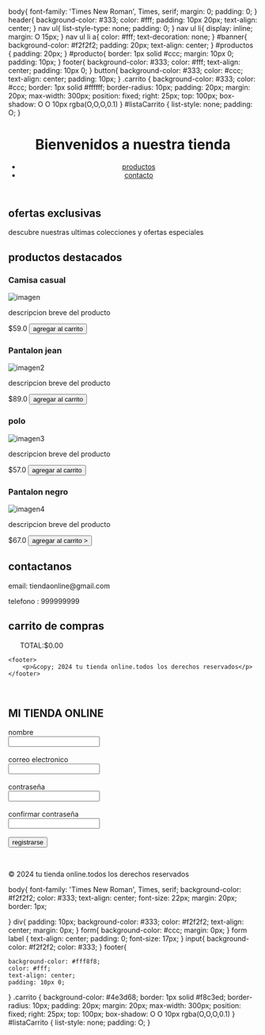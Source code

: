 body{
    font-family: 'Times New Roman', Times, serif;
    margin: 0;
    padding: 0;
}
header{
    background-color: #333;
    color: #fff;
    padding: 10px 20px;
    text-align: center;
}
nav ul{
    list-style-type: none;
padding: 0;
}
nav ul li{
    display: inline;
    margin: O 15px;
}
nav ul li a{
    color: #fff;
    text-decoration: none;
}
#banner{
    background-color: #f2f2f2;
    padding: 20px;
    text-align: center;
}
#productos {
    padding: 20px;
}
#producto{
    border: 1px solid #ccc;
    margin: 10px 0;
    padding: 10px;
}
footer{
    background-color: #333;
    color: #fff;
    text-align: center;
    padding: 10px 0;
}
button{
    background-color: #333;
    color: #ccc;
    text-align: center;
    padding: 10px;
}
.carrito {
    background-color: #333;
    color: #ccc;
    border: 1px solid #ffffff;
    border-radius: 10px;
    padding: 20px;
    margin: 20px;
    max-width: 300px;
    position: fixed;
    right: 25px;
    top: 100px;
    box-shadow: O O 10px rgba(O,O,O,0.1)
}
#listaCarrito {
    list-style: none;
    padding: O;
}
<!DOCTYPE html>
<html lang="es">
<head>
    <meta charset="UTF-8">
    <meta name="viewport" content="width=device-width, initial-scale=1.0">
    <title>Mi tienda online</title>
    <link rel="stylesheet" href="paginaprincipal.css">
</head>
<body>
    <header>
        <h1>Bienvenidos a nuestra tienda</h1>
        <nav>
    <ul><li><a href="#productos">productos</a></li>
    <li><a href="#contacto">contacto</a></li></ul>
</nav>
</header>
<section id="banner">
    <h2>ofertas exclusivas</h2>
    <p>descubre nuestras ultimas colecciones y ofertas especiales</p>
    </section>
    <section id="productos">
        <h2>productos destacados</h2>
        <div class="producto">
            <h3>Camisa casual</h3>
            <img src="https://i.pinimg.com/736x/ca/4f/44/ca4f447dfa141ef1a568e4eef4097766.jpg" alt="imagen">
        <p>descripcion breve del producto</p>
        <label for="producto1">$59.0</label>
        <button onclick="Agregaralcarrito('imagen1',59)">agregar al carrito</button>
    <div class="producto">
        <h3>Pantalon jean</h3>
        <img src="https://i.pinimg.com/736x/59/5c/b9/595cb96ae560932a998a872845e2a0df.jpg" alt="imagen2">
        <p>descripcion breve del producto</p>
        <label for="producto4">$89.0</label>
    <button onclick="Agregaralcarrito('imagen2',89)">agregar al carrito </button>
    </div>
    <div class="producto">
        <h3>polo</h3>
        <img src="https://i.pinimg.com/564x/9d/74/da/9d74da069f3e619da9694668b5c41246.jpg" alt="imagen3">
    <p>descripcion breve del producto</p>
    <label for="producto3">$57.0</label>
    <button onclick="Agregaralcarrito('imagen3',57)">agregar al carrito </button>
</div>
<div class="producto">
    <h3>Pantalon negro</h3>
    <img src="https://i.pinimg.com/736x/39/ac/d1/39acd1e7faca30c76a5b11cabe9eddcb.jpg" alt="imagen4">
    <p>descripcion breve del producto</p>
    <label for="producto4">$67.0</label>
    <button onclick="Agregaralcarrito('imagen4',67)">agregar al carrito ></button>
</div>
    

</script>
    <section id="contacto">
        <h2>contactanos</h2>
        <p>email: tiendaonline@gmail.com</p>
        <p>telefono : 999999999</p>
    </section>
    <div class="carrito" id="carrito">
        <h2>carrito de compras</h2></div>
        <ul id="totalPrecio">TOTAL:$0.00</ul>

    <footer>
        <p>&copy; 2024 tu tienda online.todos los derechos reservados</p>
    </footer>
    
</body>
</html>

<!DOCTYPE html>
<html lang="es">
<head>
    <meta charset="UTF-8">
    <meta name="viewport" content="width=device-width, initial-scale=1.0">
    <title>Mi Tienda Online</title>
    <link rel="stylesheet" href="pagina1.css">
</head>
<body>
    <br>
    <div><h1>MI TIENDA ONLINE</h1></div>
    <form><label for="nombre">nombre</label><br>
    <input type="text" id="nombre" name="nombre" required><br><br>
<label for="email">correo electronico</label><br>
<input type="email" id="email" name="email" required><br><br>
<label for="contrasena">contraseña</label><br>
<input type="password" name="contrasens" id="contrasena" required><br><br>
<label for="confirmarcontraseña">confirmar contraseña</label><br>
<input type="password" id="confirmarcontraseña" name="confirmarcontraseña" required><br><br>
<input type="submit" value="registrarse">
</form>
<br>
<footer>
    <p>&copy; 2024 tu tienda online.todos los derechos reservados</p>
</footer>
</body>
</html>
body{
    font-family: 'Times New Roman', Times, serif;
    background-color: #f2f2f2;
    color: #333;
    text-align: center;
    font-size: 22px;
    margin: 20px;
    border: 1px;
    
}
div{
    padding: 10px;
    background-color: #333;
    color: #f2f2f2;
    text-align: center;
    margin: 0px;
}
form{
    background-color: #ccc;
    margin: 0px;
}
form label {
    text-align: center;
    padding: 0;
    font-size: 17px;
}
input{
    background-color: #f2f2f2;
    color: #333;
}
footer{

    background-color: #fff8f8;
    color: #fff;
    text-align: center;
    padding: 10px 0;
}
.carrito {
    background-color: #4e3d68;
    border: 1px solid #f8c3ed;
    border-radius: 10px;
    padding: 20px;
    margin: 20px;
    max-width: 300px;
    position: fixed;
    right: 25px;
    top: 100px;
    box-shadow: O O 10px rgba(O,O,O,0.1)
}
#listaCarrito {
    list-style: none;
    padding: O;
}
